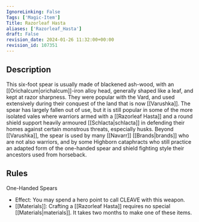 ```yaml
---
IgnoreLinking: False
Tags: ['Magic-Item']
Title: Razorleaf Hasta
aliases: ['Razorleaf_Hasta']
draft: False
revision_date: 2024-01-26 11:32:00+00:00
revision_id: 107351
---
```


## Description
This six-foot spear is usually made of blackened ash-wood, with an [[Orichalcum|orichalcum]]-iron alloy head, generally shaped like a leaf, and kept at razor sharpness. They were popular with the Vard, and used extensively during their conquest of the land that is now [[Varushka]]. The spear has largely fallen out of use, but it is still popular in some of the more isolated vales where warriors armed with a [[Razorleaf Hasta]] and a round shield support heavily armoured [[Schlacta|schlacta]] in defending their homes against certain monstrous threats, especially husks.
Beyond [[Varushka]], the spear is used by many [[Navarr]] [[Brands|brands]] who are not also warriors, and by some Highborn cataphracts who still practice an adapted form of the one-handed spear and shield fighting style their ancestors used from horseback.
## Rules
One-Handed Spears
* Effect: You may spend a hero point to call CLEAVE with this weapon.
* [[Materials]]: Crafting a [[Razorleaf Hasta]] requires no special [[Materials|materials]]. It takes two months to make one of these items.